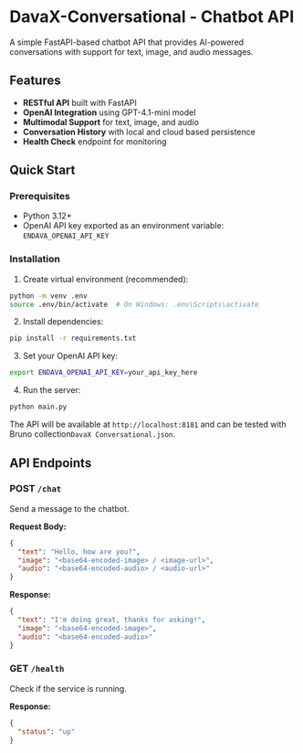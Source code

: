 # DavaX-Conversational - Chatbot API

A simple FastAPI-based chatbot API that provides AI-powered conversations with support for text, image, and audio messages.

## Features

- **RESTful API** built with FastAPI
- **OpenAI Integration** using GPT-4.1-mini model
- **Multimodal Support** for text, image, and audio
- **Conversation History** with local and cloud based persistence
- **Health Check** endpoint for monitoring

## Quick Start

### Prerequisites

- Python 3.12+
- OpenAI API key exported as an environment variable: `ENDAVA_OPENAI_API_KEY`

### Installation

1. Create virtual environment (recommended):

```bash
python -m venv .env
source .env/bin/activate  # On Windows: .env\Scripts\activate
```

2. Install dependencies:

```bash
pip install -r requirements.txt
```

3. Set your OpenAI API key:

```bash
export ENDAVA_OPENAI_API_KEY=your_api_key_here
```

4. Run the server:

```bash
python main.py
```

The API will be available at `http://localhost:8181` and can be tested with Bruno collection`DavaX Conversational.json`.

## API Endpoints

### POST `/chat`

Send a message to the chatbot.

**Request Body:**

```json
{
  "text": "Hello, how are you?",
  "image": "<base64-encoded-image> / <image-url>",
  "audio": "<base64-encoded-audio> / <audio-url>"
}
```

**Response:**

```json
{
  "text": "I'm doing great, thanks for asking!",
  "image": "<base64-encoded-image>",
  "audio": "<base64-encoded-audio>"
}
```

### GET `/health`

Check if the service is running.

**Response:**

```json
{
  "status": "up"
}
```
